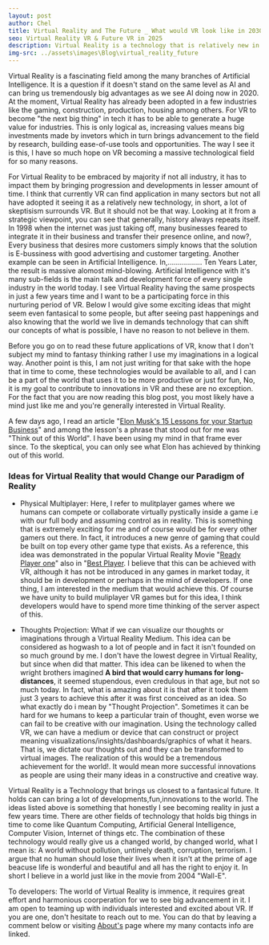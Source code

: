 ```yaml
---
layout: post
author: Chel
title: Virtual Reality and The Future _ What would VR look like in 2030?
seo: Virtual Reality VR & Future VR in 2025
description: Virtual Reality is a technology that is relatively new in the industry, there exists some skeptisism about it but if we really use our imagination as is required, what does the future hold for us in VR. This blog post conatins some personal opinion of mine and some ideas that could become our reality in a few years
img-src: ../assets\images\Blog\virtual_reality_future
---
```


Virtual Reality is a fascinating field among the many branches of Artificial Intelligence. It is a question if it doesn't stand on the same level as AI and can bring us tremendously big advantages as we see AI doing now in 2020. At the moment, Virtual Reality has already been adopted in a few industries like the gaming, construction, production, housing among others. For VR to become "the next big thing" in tech it has to be able to generate a huge value for industries. This is only logical as, increasing values means big investments made by invetors which in turn brings advancement to the field by research, building ease-of-use tools and opportunities. The way I see it is this, I have so much hope on VR becoming a massive technological field for so many reasons. 

For Virtual Reality to be embraced by majority if not all industry, it has to impact them by bringing progression and developments in lesser amount of time. I think that currently VR can find application in many sectors but not all have adopted it seeing it as a relatively new technology, in short, a lot of skeptisism surrounds VR. But it should not be that way. Looking at it from a strategic viewpoint, you can see that generally, history always repeats itself. In 1998 when the internet was just taking off, many businesses feared to integrate it in their business and transfer their presence online, and now?, Every business that desires more customers simply knows that the solution is E-bussiness with good advertising and customer targeting. Another example can be seen in Artificial Intelligence. In,................. Ten Years Later, the result is massive alomost mind-blowing. Artificial Intelligence with it's many sub-fields is the main talk and development force of every single industry in the world today. I see Virtual Reality having the same prospects in just a few years time and I want to be a participating force in this nurturing period of VR. Below I would give some exciting ideas that might seem even fantasical to some people, but after seeing past happenings and also knowing that the world we live in demands technology that can shift our concepts of what is possible, I have no reason to not believe in them. 

Before you go on to read these future applications of VR, know that I don't subject my mind to fantasy thinking rather I use my imaginations in a logical way. Another point is this, I am not just writing for that sake with the hope that in time to come, these technologies would be available to all, and I can be a part of the world that uses it to be more productive or just for fun, No, it is my goal to contribute to innovations in VR and these are no exception. For the fact that you are now reading this blog post, you most likely have a mind just like me and you're generally interested in Virtual Reality. 

A few days ago, I read an article "<a href="https://www.incomediary.com/business-startup-lessons-elon-musk">Elon Musk's 15 Lessons for your Startup Business</a>" and among the lesson's a phrase that stood out for me was "Think out of this World". I have been using my mind in that frame ever since. To the skeptical, you can only see what Elon has achieved by thinking out of this world.


<h3>Ideas for Virtual Reality that would Change our Paradigm of Reality</h3>

* Physical Multiplayer: Here, I refer to mulitplayer games where we humans can compete or collaborate virtually pystically inside a game i.e with our full body and assuming control as in reality. This is something that is extremely exciting for me and of course would be for every other gamers out there. In fact, it introduces a new genre of gaming that could be built on top every other game type that exists. As a reference, this idea was demonstrated in the popular Virtual Reality Movie "<a href="https://www.imdb.com/title/tt1677720/">Ready Player one</a>" also in "<a href="https://www.imdb.com/title/tt1535615/">Best Player</a>. I believe that this can be achieved with VR, although it has not be introduced in any games in market today, it should be in development or perhaps in the mind of developers. If one thing, I am interested in the medium that would achieve this. Of course we have unity to build muliplayer VR games but for this idea, I think developers would have to spend more time thinking of the server aspect of this.

* Thoughts Projection: What if we can visualize our thoughts or imaginations through a Virtual Reality Medium. This idea can be considered as hogwash to a lot of people and in fact it isn't founded on so much ground by me. I don't have the lowest degree in Virtual Reality, but since when did that matter. This idea can be likened to when the wright brothers imagined <b>A bird that would carry humans for long-distances</b>, it seemed stupendous, even credulous in that age, but not so much today. In fact, what is amazing about it is that after it took them just 3 years to achieve this after it was first conceived as an idea. So what exactly do i mean by "Thought Projection". Sometimes it can be hard for we humans to keep a particular train of thought, even worse we can fail to be creative with our imagination. Using the technology called VR, we can have a medium or device that can construct or project meaning visualizations/insights/dashboards/graphics of what it hears. That is, we dictate our thoughts out and they can be transformed to virtual images. The realization of this would be a tremendous achievement for the world!. It would mean more successful innovations as people are using their many ideas in a constructive and creative way. 


Virtual Reality is a Technology that brings us closest to a fantasical future. It holds can can bring a lot of developments,fun,innovations to the world. The ideas listed above is something that honestly I see becoming reality in just a few years time. There are other fields of technology that holds big things in time to come like Quantum Computing, Artificial General Intelligence, Computer Vision, Internet of things etc. The combination of these technology would really give us a changed world, by changed world, what I mean is: A world without pollution, untimely death, corruption, terrorism. I argue that no human should lose their lives when it isn't at the prime of age beacuse life is wonderful and beautiful and all has the right to enjoy it. In short I believe in a world just like in the movie from 2004 "Wall-E". 

To developers: The world of Virtual Reality is immence, it requires great effort and harmonious coorperation for we to see big advancement in it. I am open to teaming up with individuals interested and excited about VR. If you are one, don't hesitate to reach out to me. You can do that by leaving a comment below or visiting <a href="https://channelai.netlify.app/about">About's</a> page where my many contacts info are linked. 

